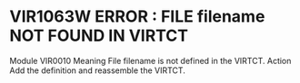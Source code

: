 # VIR1063W ERROR : FILE filename NOT FOUND IN VIRTCT
Module
   	VIR0010
Meaning
    File filename is not defined in the VIRTCT.
Action
    Add the definition and reassemble the VIRTCT.
